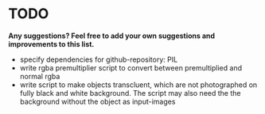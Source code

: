 # TODO

**Any suggestions? Feel free to add your own suggestions and improvements to this list.**

- specify dependencies for github-repository: PIL
- write rgba premultiplier script to convert between premultiplied and normal rgba
- write script to make objects transcluent, which are not photographed on fully black and white background. The script may also need the the background without the object as input-images
